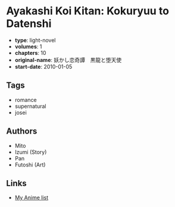 # Ayakashi Koi Kitan: Kokuryuu to Datenshi

-   **type**: light-novel
-   **volumes**: 1
-   **chapters**: 10
-   **original-name**: 妖かし恋奇譚　黒龍と堕天使
-   **start-date**: 2010-01-05

## Tags

-   romance
-   supernatural
-   josei

## Authors

-   Mito
-   Izumi (Story)
-   Pan
-   Futoshi (Art)

## Links

-   [My Anime list](https://myanimelist.net/manga/100823/Ayakashi_Koi_Kitan__Kokuryuu_to_Datenshi)
